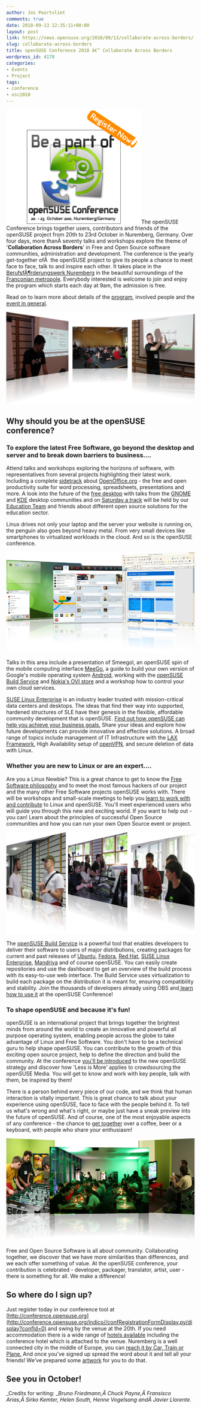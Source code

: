 ```yaml
---
author: Jos Poortvliet
comments: true
date: 2010-09-13 12:35:11+00:00
layout: post
link: https://news.opensuse.org/2010/09/13/collaborate-across-borders/
slug: collaborate-across-borders
title: openSUSE Conference 2010 â€“ Collaborate Across Borders
wordpress_id: 4178
categories:
- Events
- Project
tags:
- conference
- osc2010
---
```


[![](/wp-content/uploads/2010/09/Conf2010_250px2+register.png)](http://conference.opensuse.org/indico/event/osc2010)The openSUSE Conference brings together users, contributors and friends of the openSUSE project from 20th to 23rd October in Nuremberg, Germany. Over four days, more thanÂ seventy talks and workshops explore the theme of '**Collaboration Across Borders**' in Free and Open Source software communities, administration and development.  The conference is the yearly get-together ofÂ  the openSUSE project  to give its people a chance to meet face to face, talk to and inspire  each other. It takes place in the [BerufsfÃ¶rderungswerk Nuremberg](http://www.bfw-nuernberg.de/) in the  beautiful surroundings of the [Franconian metropole](http://www.nuernberg.de/internet/portal_e/index.html). Everybody interested  is welcome to join and enjoy the program which starts each day at 9am,  the admission is free.

Read on to learn more about details of the [program](http://conference.opensuse.org/indico//conferenceProgram.py?confId=0), involved people and the [event in general](http://en.opensuse.org/Portal:Conference).


![](/wp-content/uploads/2010/09/intro.png)


<!-- more -->


## Why should you be at the openSUSE conference?




### To explore the latest Free Software, go beyond the desktop and server and to break down barriers to business....


Attend talks and workshops exploring the horizons of software, with representatives from several projects highlighting their latest work. Including a complete [sidetrack](http://conference.opensuse.org/indico//sessionDisplay.py?sessionId=28&confId=0#20101022) about [OpenOffice.org](http://www.OpenOffice.org) - the free and open productivity suite for word processing, spreadsheets, presentations and more. A look into the future of the [free desktop](http://conference.opensuse.org/indico//sessionDisplay.py?sessionId=2&confId=0#20101021) with talks from the [GNOME](http://www.gnome.org) and [KDE](http://www.kde.org) desktop communities and on [Saturday a track](http://conference.opensuse.org/indico//sessionDisplay.py?sessionId=29&confId=0#20101023) will be held by our [Education Team](http://en.opensuse.org/Portal:Education) and friends about different open source solutions for the education sector.

Linux drives not only your laptop and the server your website is running on, the penguin also goes beyond heavy metal. From very small devices like smartphones to virtualized workloads in the cloud. And so is the openSUSE conference.


![](/wp-content/uploads/2010/09/explore1.png)


Talks in this area include a presentation of Smeegol, an openSUSE spin of the mobile computing interface [MeeGo](http://MeeGo.com), a guide to build your own version of Google's mobile operating system [Android](http://www.android.com), working with the [openSUSE Build Service](http://build.opensuse.org) and [Nokia's OVI store](https://store.ovi.com/) and a workshop how to control your own cloud services.

[SUSE Linux Enterprise](http://www.novell.com/linux) is an industry leader trusted with mission-critical data centers and desktops. The ideas that find their way into supported, hardened structures of SLE have their genesis in the flexible, affordable community development that is openSUSE. [Find out how openSUSE can help you achieve your business goals.](http://conference.opensuse.org/indico//sessionDisplay.py?sessionId=21&confId=0#20101022) Share your ideas and explore how future developments can provide innovative and effective solutions. A broad range of topics  include management of IT Infrastructure with the [LAX Framework](http://www.teegee.de/lax), High Availability setup of [openVPN](http://openvpn.net/), and secure deletion of data with Linux.


### Whether you are new to Linux or are an expert....


Are  you a Linux Newbie? This is a great chance to get to know the [Free Software philosophy](http://www.gnu.org/philosophy/philosophy.html) and to meet the most famous hackers of our project and the many other Free Software projects openSUSE works with. There will be workshops and small-scale meetings to help you [learn to work with and contribute](http://conference.opensuse.org/indico//sessionDisplay.py?sessionId=22&confId=0#20101022) to Linux and openSUSE. You'll meet experienced users who will guide you through this new and exciting world. If you want to help out - you can! Learn about the principles of successful Open Source communities and how you can run your own Open Source event or project.


![](/wp-content/uploads/2010/09/experts.png)


The [openSUSE Build Service](http://build.opensuse.org) is a powerful tool that enables developers to deliver their software to users of major distributions, creating packages for current and past releases of [Ubuntu](http://www.ubuntu.com/), [Fedora](http://fedoraproject.org/), [Red Hat](http://www.redhat.com/), [SUSE Linux Enterprise](http://www.novell.com/linux), [Mandriva](http://www.mandriva.com/) and of course openSUSE. You can easily create repositories and use the dashboard to get an overview of the build process with its easy-to-use web interface. The Build Service uses virtualization to build each package on the distribution it is meant for, ensuring compatibility and stability. Join the thousands of developers already using OBS and[ learn how to use it](http://conference.opensuse.org/indico//sessionDisplay.py?sessionId=18&confId=0#20101020) at the openSUSE Conference!


### To shape openSUSE and because it's fun!


openSUSE is an international project that brings together the brightest minds from around the world to create an innovative and powerful all purpose operating system, enabling people across the globe to take advantage of Linux and Free Software. You  don't have to be a technical guru to help shape openSUSE. You can contribute to the growth of this exciting open source project, help to define the direction and build the  community. At the conference [you'll be introduced](http://conference.opensuse.org/indico//sessionDisplay.py?sessionId=25&confId=0#20101023) to the new openSUSE  strategy and discover how 'Less is  More' applies to crowdsourcing the openSUSE Media. You will get to know and work with key people, talk with them, be inspired by them!

There is a person behind every piece of our code, and we think that human interaction is vitally important. This is great chance to talk about your experience using openSUSE, face to face with the people behind it. To tell us what's wrong and what's right, or maybe just have a sneak preview into  the future of openSUSE. And of course, one of the most enjoyable aspects of any conference - the chance to [get together](http://conference.opensuse.org/indico//sessionDisplay.py?sessionId=36&confId=0#20101021) over a coffee, beer or a keyboard, with people who share your enthusiasm!


![](/wp-content/uploads/2010/09/fun.png)


Free and Open Source Software is all about community. Collaborating together, we discover that we have more similarities than differences, and we each offer something of value. At the openSUSE conference, your contribution is celebrated -  developer, packager, translator, artist, user - there is something for all. We make a difference!


## So where do I sign up?


Just register today in our conference tool at [http://conference.opensuse.org](http://conference.opensuse.org/indico//confRegistrationFormDisplay.py/display?confId=0) and swing by the venue at the 20th. If you need accommodation there is a wide range of [hotels available](http://en.opensuse.org/openSUSE:Conference_hotels) including the conference hotel which is attached to the venue. Nuremberg is a well connected city in the middle of Europe, you can [reach it by Car, Train or Plane.](http://en.opensuse.org/openSUSE:How_to_get_to_the_conference) And once you've signed up spread the word about it and tell all your friends! We've prepared some [artwork](http://en.opensuse.org/openSUSE:Conference_artwork) for you to do that.


## See you in October!


_Credits for writing: __Bruno Friedmann,Â Chuck Payne,Â Fransisco Arias,Â Sirko Kemter, Helen South, Henne Vogelsang andÂ Javier Llorente._
